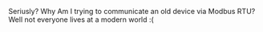 Seriusly? Why Am I trying to communicate an old device via Modbus RTU? Well not everyone lives at a modern world :(
